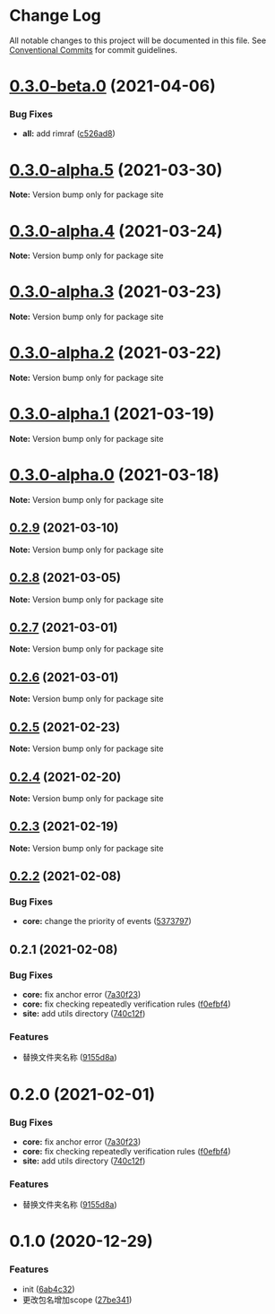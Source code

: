 # Change Log

All notable changes to this project will be documented in this file.
See [Conventional Commits](https://conventionalcommits.org) for commit guidelines.

# [0.3.0-beta.0](https://github.com/didi/LogicFlow/compare/site@0.3.0-alpha.1...site@0.3.0-beta.0) (2021-04-06)


### Bug Fixes

* **all:** add rimraf ([c526ad8](https://github.com/didi/LogicFlow/commit/c526ad840b1e2620a3221d416f7a03e9c6d3583c))





# [0.3.0-alpha.5](https://github.com/towersxu/logicflow/compare/site@0.3.0-alpha.4...site@0.3.0-alpha.5) (2021-03-30)

**Note:** Version bump only for package site





# [0.3.0-alpha.4](https://github.com/towersxu/logicflow/compare/site@0.3.0-alpha.2...site@0.3.0-alpha.4) (2021-03-24)

**Note:** Version bump only for package site





# [0.3.0-alpha.3](https://github.com/towersxu/logicflow/compare/site@0.3.0-alpha.2...site@0.3.0-alpha.3) (2021-03-23)

**Note:** Version bump only for package site





# [0.3.0-alpha.2](https://github.com/towersxu/logicflow/compare/site@0.3.0-alpha.1...site@0.3.0-alpha.2) (2021-03-22)

**Note:** Version bump only for package site





# [0.3.0-alpha.1](https://github.com/didi/LogicFlow/compare/site@0.3.0-alpha.0...site@0.3.0-alpha.1) (2021-03-19)

**Note:** Version bump only for package site





# [0.3.0-alpha.0](https://github.com/didi/LogicFlow/compare/site@0.2.9...site@0.3.0-alpha.0) (2021-03-18)

**Note:** Version bump only for package site





## [0.2.9](https://github.com/didi/LogicFlow/compare/site@0.2.8...site@0.2.9) (2021-03-10)

**Note:** Version bump only for package site





## [0.2.8](https://github.com/didi/LogicFlow/compare/site@0.2.7...site@0.2.8) (2021-03-05)

**Note:** Version bump only for package site





## [0.2.7](https://github.com/didi/LogicFlow/compare/site@0.2.6...site@0.2.7) (2021-03-01)

**Note:** Version bump only for package site





## [0.2.6](https://github.com/didi/LogicFlow/compare/site@0.2.5...site@0.2.6) (2021-03-01)

**Note:** Version bump only for package site





## [0.2.5](https://github.com/didi/LogicFlow/compare/site@0.2.4...site@0.2.5) (2021-02-23)

**Note:** Version bump only for package site





## [0.2.4](https://github.com/didi/LogicFlow/compare/site@0.2.3...site@0.2.4) (2021-02-20)

**Note:** Version bump only for package site





## [0.2.3](https://github.com/didi/LogicFlow/compare/site@0.2.2...site@0.2.3) (2021-02-19)

**Note:** Version bump only for package site





## [0.2.2](https://github.com/didi/LogicFlow/compare/site@0.2.1...site@0.2.2) (2021-02-08)


### Bug Fixes

* **core:** change the priority of events ([5373797](https://github.com/didi/LogicFlow/commit/53737978d109088a2aeac1b4492fcbd69d16ec35))





## 0.2.1 (2021-02-08)


### Bug Fixes

* **core:** fix anchor error ([7a30f23](https://github.com/didi/LogicFlow/commit/7a30f238bda918be25caa6e9646846f379042b3c))
* **core:** fix checking repeatedly verification rules ([f0efbf4](https://github.com/didi/LogicFlow/commit/f0efbf481eb254bdaf29fd25b29ee1ee495d439b))
* **site:** add utils directory ([740c12f](https://github.com/didi/LogicFlow/commit/740c12ffd430017f85c61b330320f429b4ac99b3))


### Features

* 替换文件夹名称 ([9155d8a](https://github.com/didi/LogicFlow/commit/9155d8a7af3cd0aff983f8a036bd3ffafd0d4d56))





# 0.2.0 (2021-02-01)


### Bug Fixes

* **core:** fix anchor error ([7a30f23](https://github.com/didichuxing/LogicFlow/commit/7a30f238bda918be25caa6e9646846f379042b3c))
* **core:** fix checking repeatedly verification rules ([f0efbf4](https://github.com/didichuxing/LogicFlow/commit/f0efbf481eb254bdaf29fd25b29ee1ee495d439b))
* **site:** add utils directory ([740c12f](https://github.com/didichuxing/LogicFlow/commit/740c12ffd430017f85c61b330320f429b4ac99b3))


### Features

* 替换文件夹名称 ([9155d8a](https://github.com/didichuxing/LogicFlow/commit/9155d8a7af3cd0aff983f8a036bd3ffafd0d4d56))





# 0.1.0 (2020-12-29)


### Features

* init ([6ab4c32](https://github.com/didichuxing/LogicFlow/commit/6ab4c326063b9242010c89b6bf92885c3158e6b0))
* 更改包名增加scope ([27be341](https://github.com/didichuxing/LogicFlow/commit/27be3410c70f959093f928c792cf40f038e8adcc))
